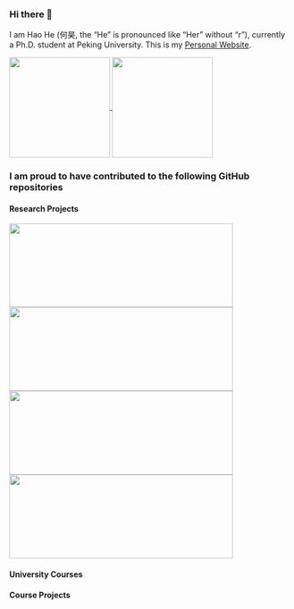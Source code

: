 ### Hi there 👋

I am Hao He (何昊, the “He” is pronounced like “Her” without “r”), currently a Ph.D. student at Peking University. This is my [Personal Website](https://hehao98.github.io/).

<a href="https://github.com/anuraghazra/github-readme-stats">
  <img align="center" height="180" src="https://github-readme-stats.vercel.app/api?username=hehao98&count_private=true&show_icons=true" />
</a>
<a href="https://github.com/anuraghazra/convoychat">
  <img align="center" height="180" src="https://github-readme-stats.vercel.app/api/top-langs/?username=hehao98&layout=compact&hide=html&langs_count=8" />
</a>

### I am proud to have contributed to the following GitHub repositories

#### Research Projects

<a href="https://github.com/anuraghazra/github-readme-stats">
  <img align="center" height="150" width="400" src="https://github-readme-stats.vercel.app/api/pin/?username=hehao98&repo=LibraryMigration" />
</a>
<a href="https://github.com/anuraghazra/github-readme-stats">
  <img align="center" height="150" width="400" src="https://github-readme-stats.vercel.app/api/pin/?username=hehao98&repo=MigrationHelper" />
</a>
<a href="https://github.com/anuraghazra/github-readme-stats">
  <img align="center" height="150" width="400" src="https://github-readme-stats.vercel.app/api/pin/?username=mcxwx123&repo=RecGFI&show_owner=true" />
</a>
<a href="https://github.com/anuraghazra/github-readme-stats">
  <img align="center" height="150" width="400" src="https://github-readme-stats.vercel.app/api/pin/?username=osslab-pku&repo=gfi-bot&show_owner=true" />
</a>

#### University Courses

#### Course Projects


